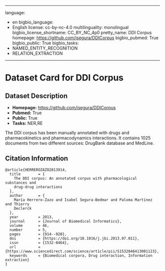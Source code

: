 
---
language: 
- en
bigbio_language: 
- English
license: cc-by-nc-4.0
multilinguality: monolingual
bigbio_license_shortname: CC_BY_NC_4p0
pretty_name: DDI Corpus
homepage: https://github.com/isegura/DDICorpus
bigbio_pubmed: True
bigbio_public: True
bigbio_tasks: 
- NAMED_ENTITY_RECOGNITION
- RELATION_EXTRACTION
---


# Dataset Card for DDI Corpus

## Dataset Description

- **Homepage:** https://github.com/isegura/DDICorpus
- **Pubmed:** True
- **Public:** True
- **Tasks:** NER,RE


The DDI corpus has been manually annotated with drugs and pharmacokinetics and pharmacodynamics interactions. It contains 1025 documents from two different sources: DrugBank database and MedLine.



## Citation Information

```
@article{HERREROZAZO2013914,
  title        = {
    The DDI corpus: An annotated corpus with pharmacological substances and
    drug-drug interactions
  },
  author       = {
    María Herrero-Zazo and Isabel Segura-Bedmar and Paloma Martínez and Thierry
    Declerck
  },
  year         = 2013,
  journal      = {Journal of Biomedical Informatics},
  volume       = 46,
  number       = 5,
  pages        = {914--920},
  doi          = {https://doi.org/10.1016/j.jbi.2013.07.011},
  issn         = {1532-0464},
  url          = {https://www.sciencedirect.com/science/article/pii/S1532046413001123},
  keywords     = {Biomedical corpora, Drug interaction, Information extraction}
}


```
